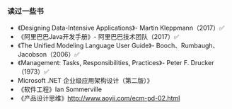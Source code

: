 ### 读过一些书

- 《Designing Data-Intensive Applications》- Martin Kleppmann（2017）✅ 
- 《阿里巴巴Java开发手册》- 阿里巴巴技术团队（2017）✅ 
- 《The Unified Modeling Language User Guide》- Booch、Rumbaugh、Jacobson（2006）✅ 
- 《Management: Tasks, Responsibilities, Practices》- Peter F. Drucker（1973）✅ 
-  Microsoft .NET 企业级应用架构设计（第二版）》
- 《软件工程》Ian Sommerville
- 《产品设计思维》http://www.aoyii.com/ecm-pd-02.html
